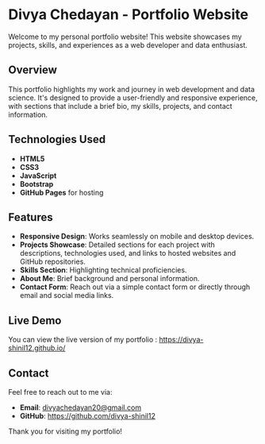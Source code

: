 # Divya Chedayan - Portfolio Website

Welcome to my personal portfolio website! This website showcases my projects, skills, and experiences as a web developer and data enthusiast.

## Overview
This portfolio highlights my work and journey in web development and data science. It's designed to provide a user-friendly and responsive experience, with sections that include a brief bio, my skills, projects, and contact information.

## Technologies Used
- **HTML5**
- **CSS3**
- **JavaScript**
- **Bootstrap**
- **GitHub Pages** for hosting

## Features
- **Responsive Design**: Works seamlessly on mobile and desktop devices.
- **Projects Showcase**: Detailed sections for each project with descriptions, technologies used, and links to hosted websites and GitHub repositories.
- **Skills Section**: Highlighting technical proficiencies.
- **About Me**: Brief background and personal information.
- **Contact Form**: Reach out via a simple contact form or directly through email and social media links.

## Live Demo
You can view the live version of my portfolio : https://divya-shinil12.github.io/

## Contact
Feel free to reach out to me via:
- **Email**: divyachedayan20@gmail.com
- **GitHub**: https://github.com/divya-shinil12

Thank you for visiting my portfolio!
